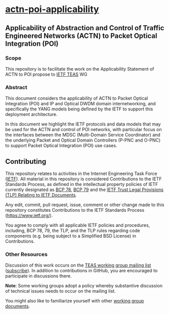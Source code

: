 # [actn-poi-applicability](https://datatracker.ietf.org/doc/draft-peru-teas-actn-poi-applicability/)

## Applicability of Abstraction and Control of Traffic Engineered Networks (ACTN) to Packet Optical Integration (POI)

### Scope

This repository is to facilitate the work on the Applicability Statement of ACTN to POI propose to [IETF TEAS](https://datatracker.ietf.org/wg/teas/documents/) WG

### Abstract

This document considers the applicability of ACTN to Packet Optical Integration (POI) and IP and Optical DWDM domain internetworking, and specifically the YANG models being defined by the IETF to support this deployment architecture.

In this document we highlight the IETF protocols and data models that may be used for the ACTN and control of POI networks, with particular focus on the interfaces between the MDSC (Multi-Domain Service Coordinator) and the underlying Packet and Optical Domain Controllers (P-PNC and O-PNC) to support Packet Optical Integration (POI) use cases.


## Contributing

This repository relates to activities in the Internet Engineering Task Force
([IETF](https://www.ietf.org/)). All material in this repository is considered
Contributions to the IETF Standards Process, as defined in the intellectual
property policies of IETF currently designated as
[BCP 78](https://www.rfc-editor.org/info/bcp78),
[BCP 79](https://www.rfc-editor.org/info/bcp79) and the
[IETF Trust Legal Provisions (TLP) Relating to IETF Documents](http://trustee.ietf.org/trust-legal-provisions.html).

Any edit, commit, pull request, issue, comment or other change made to this repository constitutes Contributions to the IETF Standards Process
(https://www.ietf.org/).

You agree to comply with all applicable IETF policies and procedures, including,
BCP 78, 79, the TLP, and the TLP rules regarding code components (e.g. being
subject to a Simplified BSD License) in Contributions.


### Other Resources

Discussion of this work occurs on the
[TEAS working group mailing list](https://mailarchive.ietf.org/arch/browse/teas/)
([subscribe](https://www.ietf.org/mailman/listinfo/teas)). In addition to contributions in GitHub, you are encouraged to participate in discussions there.

**Note**: Some working groups adopt a policy whereby substantive discussion of
technical issues needs to occur on the mailing list.

You might also like to familiarize yourself with other
[working group documents](https://datatracker.ietf.org/wg/teas/documents/).
